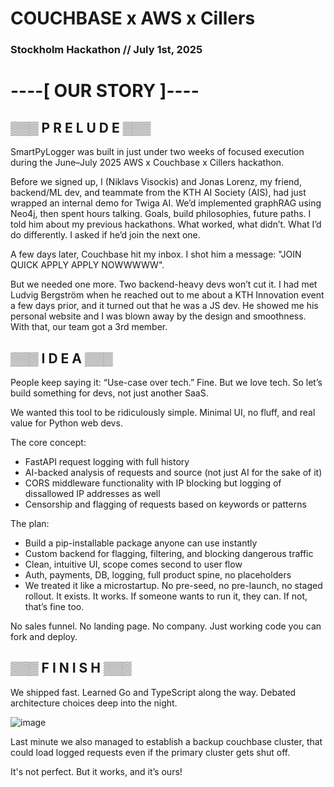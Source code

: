# COUCHBASE x AWS x Cillers
### Stockholm Hackathon // July 1st, 2025

# ----[ OUR STORY ]----

## ▒▒▒ P R E L U D E ▒▒▒
SmartPyLogger was built in just under two weeks of focused execution during the June–July 2025 AWS x Couchbase x Cillers hackathon.

Before we signed up, I (Niklavs Visockis) and Jonas Lorenz,  my friend, backend/ML dev, and teammate from the KTH AI Society (AIS), had just wrapped an internal demo for Twiga AI. We’d implemented graphRAG using Neo4j, then spent hours talking. Goals, build philosophies, future paths. I told him about my previous hackathons. What worked, what didn’t. What I’d do differently. I asked if he’d join the next one.

A few days later, Couchbase hit my inbox. I shot him a message: "JOIN QUICK APPLY APPLY NOWWWWW".

But we needed one more. Two backend-heavy devs won’t cut it. I had met Ludvig Bergström when he reached out to me about a KTH Innovation event a few days prior, and it turned out that he was a JS dev. He showed me his personal website and I was blown away by the design and smoothness. With that, our team got a 3rd member. 


## ▒▒▒ I D E A ▒▒▒
People keep saying it: “Use-case over tech.”
Fine. But we love tech. So let’s build something for devs, not just another SaaS.

We wanted this tool to be ridiculously simple. Minimal UI, no fluff, and real value for Python web devs.

The core concept:
- FastAPI request logging with full history
- AI-backed analysis of requests and source (not just AI for the sake of it)
- CORS middleware functionality with IP blocking but logging of dissallowed IP addresses as well
- Censorship and flagging of requests based on keywords or patterns

The plan:
- Build a pip-installable package anyone can use instantly
- Custom backend for flagging, filtering, and blocking dangerous traffic
- Clean, intuitive UI, scope comes second to user flow
- Auth, payments, DB, logging, full product spine, no placeholders
- We treated it like a microstartup. No pre-seed, no pre-launch, no staged rollout.
It exists. It works. If someone wants to run it, they can. If not, that’s fine too.

No sales funnel. No landing page. No company.
Just working code you can fork and deploy.


## ▒▒▒ F I N I S H ▒▒▒
We shipped fast. Learned Go and TypeScript along the way.
Debated architecture choices deep into the night.

![image](https://github.com/user-attachments/assets/611ff6d3-db9a-4b42-8f8b-281707ce5cab)

Last minute we also managed to establish a backup couchbase cluster, that could load logged requests even if the primary cluster gets shut off.

It's not perfect. But it works, and it’s ours!

